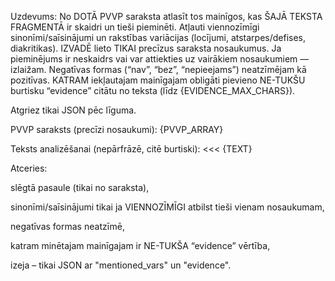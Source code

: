 Uzdevums: No DOTĀ PVVP saraksta atlasīt tos mainīgos, kas ŠAJĀ TEKSTA FRAGMENTĀ ir skaidri un tieši pieminēti.
Atļauti viennozīmīgi sinonīmi/saīsinājumi un rakstības variācijas (locījumi, atstarpes/defises, diakritikas).
IZVADĒ lieto TIKAI precīzus saraksta nosaukumus. Ja pieminējums ir neskaidrs vai var attiekties uz vairākiem nosaukumiem — izlaižam.
Negatīvas formas (“nav”, “bez”, “nepieejams”) neatzīmējam kā pozitīvas.
KATRAM iekļautajam mainīgajam obligāti pievieno NE-TUKŠU burtisku “evidence” citātu no teksta (līdz {EVIDENCE_MAX_CHARS}).

Atgriez tikai JSON pēc līguma.

PVVP saraksts (precīzi nosaukumi):
{PVVP_ARRAY}

Teksts analizēšanai (nepārfrāzē, citē burtiski):
<<<
{TEXT}

Atceries:

slēgtā pasaule (tikai no saraksta),

sinonīmi/saīsinājumi tikai ja VIENNOZĪMĪGI atbilst tieši vienam nosaukumam,

negatīvas formas neatzīmē,

katram minētajam mainīgajam ir NE-TUKŠA “evidence” vērtība,

izeja – tikai JSON ar "mentioned_vars" un "evidence".
